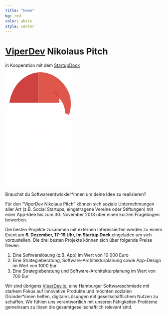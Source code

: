 ```yaml
---
title: "home"
bg: red
color: white
style: center
---
```


# [ViperDev](https://viperdev.io/) Nikolaus Pitch

in Kooperation mit dem [StartupDock](https://startupdock.de/)

![Santa](img/santa.png)

Brauchst du Softwareentwickler*innen um deine Idee zu realisieren?

Für den “ViperDev Nikolaus Pitch” können sich soziale Unternehmungen aller Art (z.B. Social Startups, eingetragene Vereine oder Stiftungen) mit einer App-Idee bis zum 30. November 2018 über einen kurzen Fragebogen bewerben.

Die besten Projekte zusammen mit externen Interessierten werden zu einem Event am __6. Dezember, 17-19 Uhr, im Startup Dock__ eingeladen um sich vorzustellen. Die drei besten Projekte können sich über folgende Preise freuen:

1. Eine Softwarelösung (z.B. App) im Wert von 10 000 Euro
2. Eine Strategieberatung, Software-Architekturplanung sowie App-Design im Wert von 1000 Eur
3. Eine Strategieberatung und Software-Architekturplanung im Wert von 700 Eur

Wir sind übrigens [ViperDev.io](https://viperdev.io/), eine Hamburger Softwareschmiede mit starkem Fokus auf innovative Produkte und möchten sozialen Gründer*innen helfen, digitale Lösungen mit gesellschaftlichem Nutzen zu schaffen. Wir fühlen uns verantwortlich mit unseren Fähigkeiten Probleme gemeinsam zu lösen die gesamtgesellschaftlich relevant sind.
